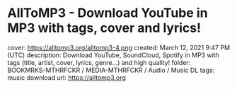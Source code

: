 # AllToMP3 - Download YouTube in MP3 with tags, cover and lyrics!

cover: https://alltomp3.org/alltomp3-4.png
created: March 12, 2021 9:47 PM (UTC)
description: Download YouTube, SoundCloud, Spotify in MP3 with tags (title, artist, cover, lyrics, genre...) and high quality!
folder: BOOKMRKS-MTHRFCKR / MEDIA-MTHRFCKR / Audio / Music DL
tags: music download
url: https://alltomp3.org